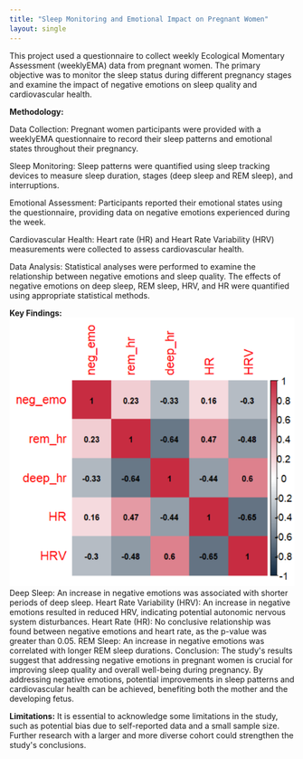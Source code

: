 ```yaml
---
title: "Sleep Monitoring and Emotional Impact on Pregnant Women"
layout: single
---
```

This project used a questionnaire to collect weekly Ecological Momentary Assessment (weeklyEMA) data from pregnant women. The primary objective was to monitor the sleep status during different pregnancy stages and examine the impact of negative emotions on sleep quality and cardiovascular health.

**Methodology:**

Data Collection: Pregnant women participants were provided with a weeklyEMA questionnaire to record their sleep patterns and emotional states throughout their pregnancy.

Sleep Monitoring: Sleep patterns were quantified using sleep tracking devices to measure sleep duration, stages (deep sleep and REM sleep), and interruptions.

Emotional Assessment: Participants reported their emotional states using the questionnaire, providing data on negative emotions experienced during the week.

Cardiovascular Health: Heart rate (HR) and Heart Rate Variability (HRV) measurements were collected to assess cardiovascular health.

Data Analysis: Statistical analyses were performed to examine the relationship between negative emotions and sleep quality. The effects of negative emotions on deep sleep, REM sleep, HRV, and HR were quantified using appropriate statistical methods.

**Key Findings:**
![Correlation Heap Map](/images/p5.png)
Deep Sleep: An increase in negative emotions was associated with shorter periods of deep sleep.
Heart Rate Variability (HRV): An increase in negative emotions resulted in reduced HRV, indicating potential autonomic nervous system disturbances.
Heart Rate (HR): No conclusive relationship was found between negative emotions and heart rate, as the p-value was greater than 0.05.
REM Sleep: An increase in negative emotions was correlated with longer REM sleep durations.
Conclusion:
The study's results suggest that addressing negative emotions in pregnant women is crucial for improving sleep quality and overall well-being during pregnancy. By addressing negative emotions, potential improvements in sleep patterns and cardiovascular health can be achieved, benefiting both the mother and the developing fetus.

**Limitations:**
It is essential to acknowledge some limitations in the study, such as potential bias due to self-reported data and a small sample size. Further research with a larger and more diverse cohort could strengthen the study's conclusions.
